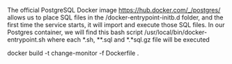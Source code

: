 The official PostgreSQL Docker image https://hub.docker.com/_/postgres/ allows us to place SQL files in the /docker-entrypoint-initb.d folder, and the first time the service starts, it will import and execute those SQL files.
In our Postgres container, we will find this bash script /usr/local/bin/docker-entrypoint.sh where each *.sh, **.sql and *.*sql.gz file will be executed

docker build -t change-monitor -f Dockerfile .
